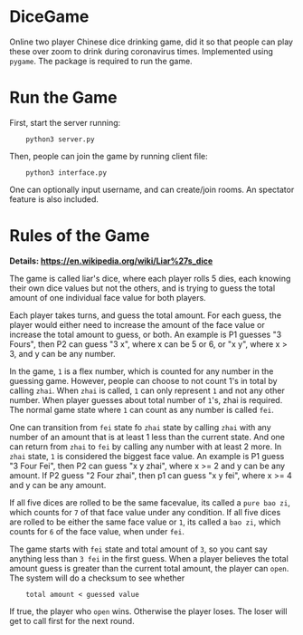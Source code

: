 # DiceGame
Online two player Chinese dice drinking game, did it so that people can play these over zoom to drink during coronavirus times. Implemented using `pygame`. The package is required to run the game.

# Run the Game
First, start the server running:
```
    python3 server.py
```
Then, people can join the game by running client file:
```
    python3 interface.py
```
One can optionally input username, and can create/join rooms. An spectator feature is also included.

# Rules of the Game
**Details: https://en.wikipedia.org/wiki/Liar%27s_dice**

The game is called liar's dice, where each player rolls 5 dies, each knowing their own dice values but not the others, and is trying to guess the total amount of one individual face value for both players.

Each player takes turns, and guess the total amount. For each guess, the player would either need to increase the amount of the face value or increase the total amount to guess, or both. An example is P1 guesses "3 Fours", then P2 can guess "3 x", where x can be 5 or 6, or "x y", where x > 3, and y can be any number.

In the game, `1` is a flex number, which is counted for any number in the guessing game. However, people can choose to not count 1's in total by calling `zhai`. When `zhai` is called, `1` can only represent `1` and not any other number. When player guesses about total number of `1`'s, zhai is required. The normal game state where `1` can count as any number is called `fei`.

One can transition from `fei` state fo `zhai` state by calling `zhai` with any number of an amount that is at least 1 less than the current state. And one can return from `zhai` to `fei` by calling any number with at least 2 more. In `zhai` state, `1` is considered the biggest face value. An example is P1 guess "3 Four Fei", then P2 can guess "x y zhai", where x >= 2 and y can be any amount. If P2 guess "2 Four zhai", then p1 can guess "x y fei", where x >= 4 and y can be any amount.

If all five dices are rolled to be the same facevalue, its called a `pure bao zi`, which counts for `7` of that face value under any condition. If all five dices are rolled to be either the same face value or `1`, its called a `bao zi`, which counts for `6` of the face value, when under `fei`.

The game starts with `fei` state and total amount of `3`, so you cant say anything less than `3 fei` in the first guess. When a player believes the total amount guess is greater than the current total amount, the player can `open`. The system will do a checksum to see whether

```
    total amount < guessed value
```
If true, the player who `open` wins. Otherwise the player loses. The loser will get to call first for the next round.
